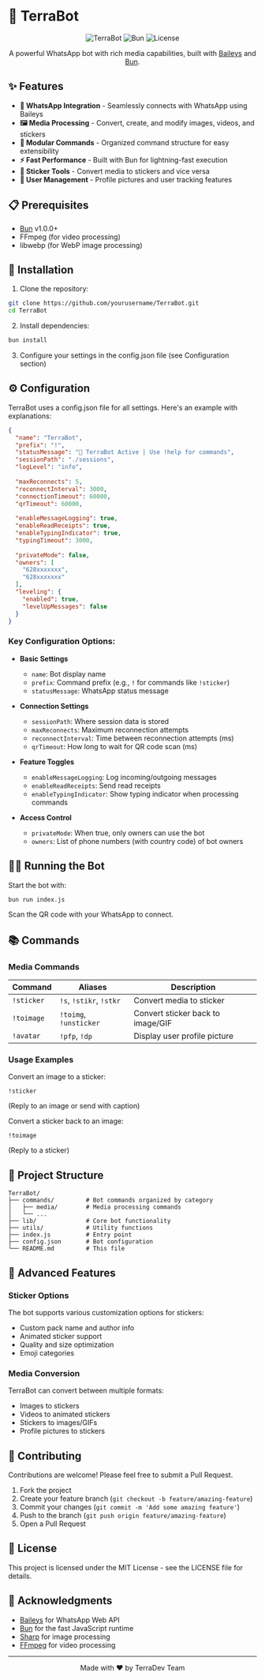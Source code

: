 # 🤖 TerraBot

<div align="center">

![TerraBot](https://img.shields.io/badge/TerraBot-WhatsApp%20Bot-brightgreen?style=for-the-badge)
![Bun](https://img.shields.io/badge/Bun-Runtime-orange?style=for-the-badge&logo=bun)
![License](https://img.shields.io/badge/License-MIT-blue?style=for-the-badge)

A powerful WhatsApp bot with rich media capabilities, built with [Baileys](https://github.com/WhiskeySockets/baileys) and [Bun](https://bun.sh).

</div>

## ✨ Features

- **💬 WhatsApp Integration** - Seamlessly connects with WhatsApp using Baileys
- **🖼️ Media Processing** - Convert, create, and modify images, videos, and stickers
- **🚀 Modular Commands** - Organized command structure for easy extensibility
- **⚡ Fast Performance** - Built with Bun for lightning-fast execution
- **🔄 Sticker Tools** - Convert media to stickers and vice versa
- **👤 User Management** - Profile pictures and user tracking features

## 📋 Prerequisites

- [Bun](https://bun.sh) v1.0.0+
- FFmpeg (for video processing)
- libwebp (for WebP image processing)

## 🚀 Installation

1. Clone the repository:

```bash
git clone https://github.com/yourusername/TerraBot.git
cd TerraBot
```

2. Install dependencies:

```bash
bun install
```

3. Configure your settings in the config.json file (see Configuration section)

## ⚙️ Configuration

TerraBot uses a config.json file for all settings. Here's an example with explanations:

```json
{
  "name": "TerraBot",
  "prefix": "!",
  "statusMessage": "🤖 TerraBot Active | Use !help for commands",
  "sessionPath": "./sessions",
  "logLevel": "info",
  
  "maxReconnects": 5,
  "reconnectInterval": 3000,
  "connectionTimeout": 60000,
  "qrTimeout": 60000,
  
  "enableMessageLogging": true,
  "enableReadReceipts": true,
  "enableTypingIndicator": true,
  "typingTimeout": 3000,
  
  "privateMode": false,
  "owners": [
    "628xxxxxxx",
    "628xxxxxxx"
  ],
  "leveling": {
    "enabled": true,
    "levelUpMessages": false
  }
}
```

### Key Configuration Options:

- **Basic Settings**
  - `name`: Bot display name
  - `prefix`: Command prefix (e.g., `!` for commands like `!sticker`)
  - `statusMessage`: WhatsApp status message
  
- **Connection Settings**
  - `sessionPath`: Where session data is stored
  - `maxReconnects`: Maximum reconnection attempts
  - `reconnectInterval`: Time between reconnection attempts (ms)
  - `qrTimeout`: How long to wait for QR code scan (ms)

- **Feature Toggles**
  - `enableMessageLogging`: Log incoming/outgoing messages
  - `enableReadReceipts`: Send read receipts
  - `enableTypingIndicator`: Show typing indicator when processing commands
  
- **Access Control**
  - `privateMode`: When true, only owners can use the bot
  - `owners`: List of phone numbers (with country code) of bot owners

## 🏃‍♂️ Running the Bot

Start the bot with:

```bash
bun run index.js
```

Scan the QR code with your WhatsApp to connect.

## 📚 Commands

### Media Commands

| Command | Aliases | Description |
|---------|---------|-------------|
| `!sticker` | `!s`, `!stikr`, `!stkr` | Convert media to sticker |
| `!toimage` | `!toimg`, `!unsticker` | Convert sticker back to image/GIF |
| `!avatar` | `!pfp`, `!dp` | Display user profile picture |

### Usage Examples

Convert an image to a sticker:
```
!sticker
```
(Reply to an image or send with caption)

Convert a sticker back to an image:
```
!toimage
```
(Reply to a sticker)

## 🧩 Project Structure

```
TerraBot/
├── commands/         # Bot commands organized by category
│   ├── media/        # Media processing commands
│   └── ...
├── lib/              # Core bot functionality
├── utils/            # Utility functions
├── index.js          # Entry point
├── config.json       # Bot configuration
└── README.md         # This file
```

## 🔧 Advanced Features

### Sticker Options

The bot supports various customization options for stickers:

- Custom pack name and author info
- Animated sticker support
- Quality and size optimization
- Emoji categories

### Media Conversion

TerraBot can convert between multiple formats:
- Images to stickers
- Videos to animated stickers
- Stickers to images/GIFs
- Profile pictures to stickers

## 🤝 Contributing

Contributions are welcome! Please feel free to submit a Pull Request.

1. Fork the project
2. Create your feature branch (`git checkout -b feature/amazing-feature`)
3. Commit your changes (`git commit -m 'Add some amazing feature'`)
4. Push to the branch (`git push origin feature/amazing-feature`)
5. Open a Pull Request

## 📜 License

This project is licensed under the MIT License - see the LICENSE file for details.

## 🙏 Acknowledgments

- [Baileys](https://github.com/WhiskeySockets/baileys) for WhatsApp Web API
- [Bun](https://bun.sh) for the fast JavaScript runtime
- [Sharp](https://sharp.pixelplumbing.com/) for image processing
- [FFmpeg](https://ffmpeg.org/) for video processing

---

<div align="center">
  
Made with ❤️ by TerraDev Team

</div>